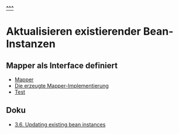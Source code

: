 
**[^^^](../README.md)**

# Aktualisieren existierender Bean-Instanzen

## Mapper als Interface definiert
- [Mapper](PersonMapperWithUpdate.java)
- [Die erzeugte Mapper-Implementierung](PersonMapperWithUpdateImpl.java)
- [Test](PersonMapperWithUpdateTest.java)

## Doku
- [3.6. Updating existing bean instances](https://mapstruct.org/documentation/stable/reference/html/#updating-bean-instances)
